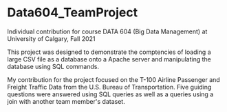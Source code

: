 # Data604_TeamProject
Individual contribution for course DATA 604 (Big Data Management) at University of Calgary, Fall 2021

This project was designed to demonstrate the comptencies of loading a large CSV file as a database onto a Apache server and manipulating the database using SQL commands. 

My contribution for the project focused on the T-100 Airline Passenger and Freight Traffic Data from the U.S. Bureau of Transportation. Five guiding questions were
answered using SQL queries as well as a queries using a join with another team member's dataset. 
